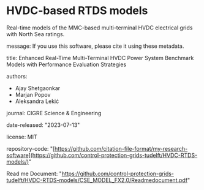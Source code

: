 # HVDC-based RTDS models
Real-time models of the MMC-based multi-terminal HVDC electrical grids with North Sea ratings.

message: If you use this software, please cite it using these metadata.

title: Enhanced Real-Time Multi-Terminal HVDC Power System Benchmark Models with Performance Evaluation Strategies

authors:
  - Ajay Shetgaonkar
  - Marjan Popov
  - Aleksandra Lekić

    
journal: CIGRE Science & Engineering

date-released: "2023-07-13"

license: MIT

repository-code: "[https://github.com/citation-file-format/my-research-software](https://github.com/control-protection-grids-tudelft/HVDC-RTDS-models/)"

Read me Document: "https://github.com/control-protection-grids-tudelft/HVDC-RTDS-models/CSE_MODEL_FX2.0/Readmedocument.pdf"
